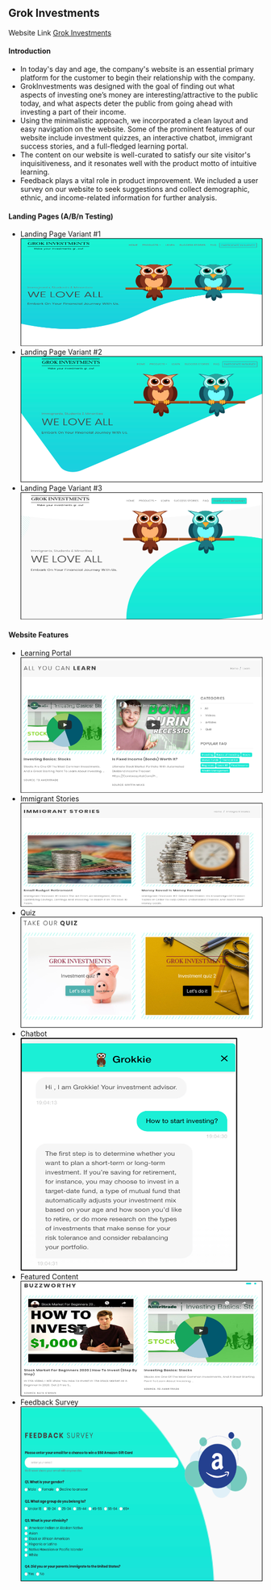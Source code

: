 ## Grok Investments
Website Link [Grok Investments](http://grokinvestments.com/)
#### Introduction
- In today's day and age, the company's website is an essential primary platform for the customer to begin their relationship with the company.
- GrokInvestments was designed with the goal of finding out what aspects of investing one’s money are interesting/attractive to the public today, and what aspects deter the public from going ahead with investing a part of their income. 
-  Using the minimalistic approach, we incorporated a clean layout and easy navigation on the website. Some of the prominent features of our website include investment quizzes, an interactive chatbot, immigrant success stories, and a full-fledged learning portal.
- The content on our website is well-curated to satisfy our site visitor's inquisitiveness, and it resonates well with the product motto of intuitive learning. 
- Feedback plays a vital role in product improvement. We included a user survey on our website to seek suggestions and collect demographic, ethnic, and income-related information for further analysis. 

#### Landing Pages (A/B/n Testing) 
- Landing Page Variant #1
![Landing Page 1](LP1.png)
- Landing Page Variant #2
![Landing Page 2](LP2.png)
- Landing Page Variant #3
![Landing Page 3](LP3.png)

#### Website Features
- Learning Portal
![Learning Portal](LearningPortal.png)
- Immigrant Stories
![Immigrant Stories](ImmigrantStories.png)
- Quiz
![Quiz](Quiz.png)  
- Chatbot  
![Chatbot](Chatbot.png)   
- Featured Content   
![Featured](FeaturedContent.png)
- Feedback Survey   
![Feedback](FeedbackSurvey.png)


